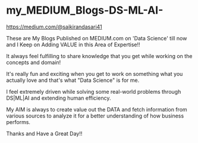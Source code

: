 # my_MEDIUM_Blogs-DS-ML-AI-
https://medium.com/@saikirandasari41

These are My Blogs Published on MEDIUM.com on 'Data Science' till now and I Keep on Adding VALUE in this Area of Expertise!!

It always feel fulfilling to share knowledge that you get while working on the concepts and domain!

It's really fun and exciting when you get to work on something what you actually love and that's what "Data Science" is for me.

I feel extremely driven while solving some real-world problems through DS|ML|AI and extending human efficiency.

My AIM is always to create value out the DATA and fetch information from various sources to analyze it for a better understanding of how business performs.

Thanks and Have a Great Day!!
